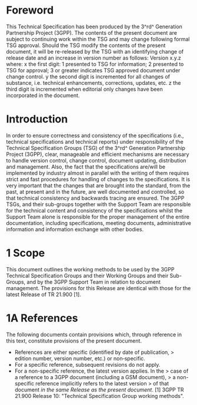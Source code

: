 # Foreword
This Technical Specification has been produced by the 3^rd^ Generation
Partnership Project (3GPP).
The contents of the present document are subject to continuing work within the
TSG and may change following formal TSG approval. Should the TSG modify the
contents of the present document, it will be re-released by the TSG with an
identifying change of release date and an increase in version number as
follows:
Version x.y.z
where:
x the first digit:
1 presented to TSG for information;
2 presented to TSG for approval;
3 or greater indicates TSG approved document under change control.
y the second digit is incremented for all changes of substance, i.e. technical
enhancements, corrections, updates, etc.
z the third digit is incremented when editorial only changes have been
incorporated in the document.
# Introduction
In order to ensure correctness and consistency of the specifications (i.e.,
technical specifications and technical reports) under responsibility of the
Technical Specification Groups (TSG) of the 3^rd^ Generation Partnership
Project (3GPP), clear, manageable and efficient mechanisms are necessary to
handle version control, change control, document updating, distribution and
management.
Also, the fact that the specifications are/will be implemented by industry
almost in parallel with the writing of them requires strict and fast
procedures for handling of changes to the specifications.
It is very important that the changes that are brought into the standard, from
the past, at present and in the future, are well documented and controlled, so
that technical consistency and backwards tracing are ensured.
The 3GPP TSGs, and their sub-groups together with the Support Team are
responsible for the technical content and consistency of the specifications
whilst the Support Team alone is responsible for the proper management of the
entire documentation, including specifications, meeting documents,
administrative information and information exchange with other bodies.
# 1 Scope
This document outlines the working methods to be used by the 3GPP Technical
Specification Groups and their Working Groups and their Sub-Groups, and by the
3GPP Support Team in relation to document management.
The provisions for this Release are identical with those for the latest
Release of TR 21.900 [1].
# 1A References
The following documents contain provisions which, through reference in this
text, constitute provisions of the present document.
  * References are either specific (identified by date of publication, > edition number, version number, etc.) or non‑specific.
  * For a specific reference, subsequent revisions do not apply.
  * For a non-specific reference, the latest version applies. In the > case of a reference to a 3GPP document (including a GSM document), > a non-specific reference implicitly refers to the latest version > of that document _in the same Release as the present document_.
[1] 3GPP TR 21.900 Release 10: \"Technical Specification Group working
methods\".
#